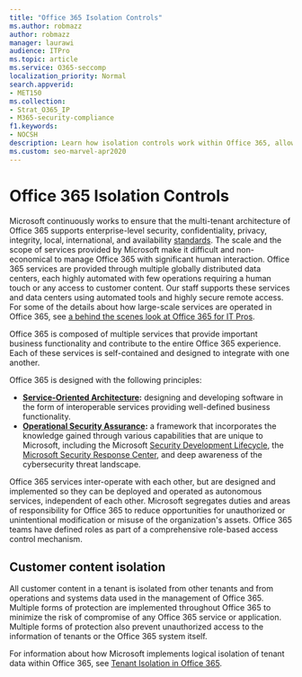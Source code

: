 ```yaml
---
title: "Office 365 Isolation Controls"
ms.author: robmazz
author: robmazz
manager: laurawi
audience: ITPro
ms.topic: article
ms.service: O365-seccomp
localization_priority: Normal
search.appverid:
- MET150
ms.collection:
- Strat_O365_IP
- M365-security-compliance
f1.keywords:
- NOCSH
description: Learn how isolation controls work within Office 365, allowing services to inter-operate or remain autonomous as needed.
ms.custom: seo-marvel-apr2020
---
```


# Office 365 Isolation Controls 

Microsoft continuously works to ensure that the multi-tenant architecture of Office 365 supports enterprise-level security, confidentiality, privacy, integrity, local, international, and availability [standards](https://www.microsoft.com/TrustCenter/Compliance?service=Office#Icons). The scale and the scope of services provided by Microsoft make it difficult and non-economical to manage Office 365 with significant human interaction. Office 365 services are provided through multiple globally distributed data centers, each highly automated with few operations requiring a human touch or any access to customer content. Our staff supports these services and data centers using automated tools and highly secure remote access. For some of the details about how large-scale services are operated in Office 365, see [a behind the scenes look at Office 365 for IT Pros](https://channel9.msdn.com/Events/SharePoint-Conference/2014/SPC202).

Office 365 is composed of multiple services that provide important business functionality and contribute to the entire Office 365 experience. Each of these services is self-contained and designed to integrate with one another.

Office 365 is designed with the following principles:

 - **[Service-Oriented Architecture](https://msdn.microsoft.com/library/aa480021.aspx):** designing and developing software in the form of interoperable services providing well-defined business functionality.
 - **[Operational Security Assurance](https://www.microsoft.com/download/details.aspx?id=40872):** a framework that incorporates the knowledge gained through various capabilities that are unique to Microsoft, including the Microsoft [Security Development Lifecycle](https://www.microsoft.com/sdl/default.aspx), the [Microsoft Security Response Center](https://technet.microsoft.com/library/dn440717.aspx), and deep awareness of the cybersecurity threat landscape.

Office 365 services inter-operate with each other, but are designed and implemented so they can be deployed and operated as autonomous services, independent of each other. Microsoft segregates duties and areas of responsibility for Office 365 to reduce opportunities for unauthorized or unintentional modification or misuse of the organization's assets. Office 365 teams have defined roles as part of a comprehensive role-based access control mechanism.

## Customer content isolation

All customer content in a tenant is isolated from other tenants and from operations and systems data used in the management of Office 365. Multiple forms of protection are implemented throughout Office 365 to minimize the risk of compromise of any Office 365 service or application. Multiple forms of protection also prevent unauthorized access to the information of tenants or the Office 365 system itself.

For information about how Microsoft implements logical isolation of tenant data within Office 365, see [Tenant Isolation in Office 365](office-365-tenant-isolation-overview.md).
